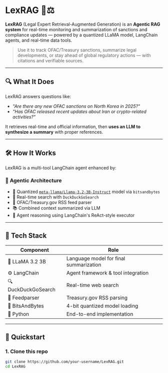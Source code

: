 # LexRAG 🧠⚖️

**LexRAG** (Legal Expert Retrieval-Augmented Generation) is an **Agentic RAG system** for real-time monitoring and summarization of sanctions and compliance updates — powered by a quantized LLaMA model, LangChain agents, and real-time data tools.

> Use it to track OFAC/Treasury sanctions, summarize legal developments, or stay ahead of global regulatory actions — with citations and verifiable sources.

---

## 🔍 What It Does

LexRAG answers questions like:

- *"Are there any new OFAC sanctions on North Korea in 2025?"*
- *"Has OFAC released recent updates about Iran or crypto-related activities?"*

It retrieves real-time and official information, then **uses an LLM to synthesize a summary** with proper references.

---

## 🛠️ How It Works

LexRAG is a multi-tool LangChain agent enhanced by:

### 🔗 **Agentic Architecture**
- 🧠 Quantized [`meta-llama/Llama-3.2-3B-Instruct`](https://huggingface.co/meta-llama/Llama-3.2-3B-Instruct) model via `bitsandbytes`
- 🔎 Real-time search with `DuckDuckGoSearch`
- 📡 OFAC/Treasury.gov RSS feed parser
- 📚 Combined context summarized via LLM
- 💬 Agent reasoning using LangChain's ReAct-style executor

---

## 🧱 Tech Stack

| Component     | Role |
|--------------|------|
| 🧠 LLaMA 3.2 3B | Language model for final summarization |
| ⚙️ LangChain  | Agent framework & tool integration |
| 🔍 DuckDuckGoSearch | Real-time web search |
| 📡 Feedparser | Treasury.gov RSS parsing |
| 💨 BitsAndBytes | 4-bit quantized model loading |
| 🐍 Python     | End-to-end implementation |

---

## 🚀 Quickstart

### 1. Clone this repo
```bash
git clone https://github.com/your-username/LexRAG.git
cd LexRAG
